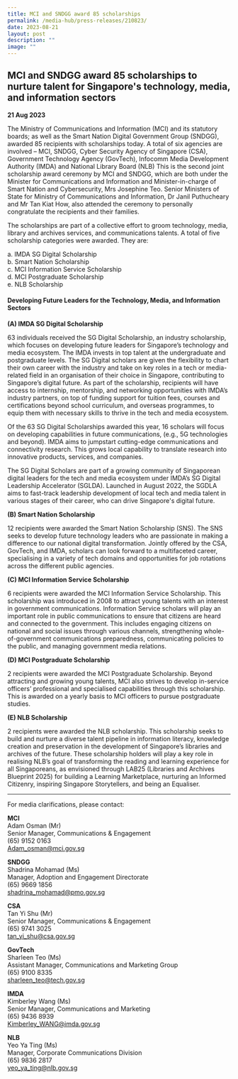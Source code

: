 ```yaml
---
title: MCI and SNDGG award 85 scholarships
permalink: /media-hub/press-releases/210823/
date: 2023-08-21
layout: post
description: ""
image: ""
---
```

## MCI and SNDGG award 85 scholarships to nurture talent for Singapore's technology, media, and information sectors

**21 Aug 2023**

The Ministry of Communications and Information (MCI) and its statutory boards; as well as the Smart Nation Digital Government Group (SNDGG), awarded 85 recipients with scholarships today. A total of six agencies are involved – MCI, SNDGG, Cyber Security Agency of Singapore (CSA), Government Technology Agency (GovTech), Infocomm Media Development Authority (IMDA) and National Library Board (NLB) This is the second joint scholarship award ceremony by MCI and SNDGG, which are both under the Minister for Communications and Information and Minister-in-charge of Smart Nation and Cybersecurity, Mrs Josephine Teo. Senior Ministers of State for Ministry of Communications and Information, Dr Janil Puthucheary and Mr Tan Kiat How, also attended the ceremony to personally congratulate the recipients and their families.

The scholarships are part of a collective effort to groom technology, media, library and archives services, and communications talents. A total of five scholarship categories were awarded. They are:

a. IMDA SG Digital Scholarship <br>
b. Smart Nation Scholarship <br>
c. MCI Information Service Scholarship <br>
d. MCI Postgraduate Scholarship <br>
e. NLB Scholarship <br>

#### Developing Future Leaders for the Technology, Media, and Information Sectors

**(A) IMDA SG Digital Scholarship**

63 individuals received the SG Digital Scholarship, an industry scholarship, which focuses on developing future leaders for Singapore’s technology and media ecosystem. The IMDA invests in top talent at the undergraduate and postgraduate levels. The SG Digital scholars are given the flexibility to chart their own career with the industry and take on key roles in a tech or media-related field in an organisation of their choice in Singapore, contributing to Singapore’s digital future. As part of the scholarship, recipients will have access to internship, mentorship, and networking opportunities with IMDA’s industry partners, on top of funding support for tuition fees, courses and certifications beyond school curriculum, and overseas programmes, to equip them with necessary skills to thrive in the tech and media ecosystem.

Of the 63 SG Digital Scholarships awarded this year, 16 scholars will focus on developing capabilities in future communications, (e.g., 5G technologies and beyond). IMDA aims to jumpstart cutting-edge communications and connectivity research. This grows local capability to translate research into innovative products, services, and companies.

The SG Digital Scholars are part of a growing community of Singaporean digital leaders for the tech and media ecosystem under IMDA’s SG Digital Leadership Accelerator (SGLDA). Launched in August 2022, the SGDLA aims to fast-track leadership development of local tech and media talent in various stages of their career, who can drive Singapore's digital future.

**(B) Smart Nation Scholarship**

12 recipients were awarded the Smart Nation Scholarship (SNS). The SNS seeks to develop future technology leaders who are passionate in making a difference to our national digital transformation. Jointly offered by the CSA, GovTech, and IMDA, scholars can look forward to a multifaceted career, specialising in a variety of tech domains and opportunities for job rotations across the different public agencies.

**(C) MCI Information Service Scholarship**

6 recipients were awarded the MCI Information Service Scholarship. This scholarship was introduced in 2008 to attract young talents with an interest in government communications. Information Service scholars will play an important role in public communications to ensure that citizens are heard and connected to the government. This includes engaging citizens on national and social issues through various channels, strengthening whole-of-government communications preparedness, communicating policies to the public, and managing government media relations.

**(D) MCI Postgraduate Scholarship**

2 recipients were awarded the MCI Postgraduate Scholarship. Beyond attracting and growing young talents, MCI also strives to develop in-service officers’ professional and specialised capabilities through this scholarship. This is awarded on a yearly basis to MCI officers to pursue postgraduate studies.

**(E) NLB Scholarship**

2 recipients were awarded the NLB scholarship. This scholarship seeks to build and nurture a diverse talent pipeline in information literacy, knowledge creation and preservation in the development of Singapore’s libraries and archives of the future. These scholarship holders will play a key role in realising NLB’s goal of transforming the reading and learning experience for all Singaporeans, as envisioned through LAB25 (Libraries and Archives Blueprint 2025) for building a Learning Marketplace, nurturing an Informed Citizenry, inspiring Singapore Storytellers, and being an Equaliser.

-------

For media clarifications, please contact:

**MCI**<br>
Adam Osman (Mr) <br>
Senior Manager, Communications &amp; Engagement <br> 
(65) 9152 0163 <br>
[Adam_osman@mci.gov.sg](mailto:Adam_osman@mci.gov.sg)

**SNDGG**<br>
Shadrina Mohamad (Ms) <br>
Manager, Adoption and Engagement Directorate <br>
(65) 9669 1856 <br>
[shadrina_mohamad@pmo.gov.sg](mailto:shadrina_mohamad@pmo.gov.sg)

**CSA**<br>
Tan Yi Shu (Mr) <br>
Senior Manager, Communications &amp; Engagement <br>
(65) 9741 3025 <br>
[tan_yi_shu@csa.gov.sg](mailto:tan_yi_shu@csa.gov.sg)

**GovTech**<br>
Sharleen Teo (Ms) <br>
Assistant Manager, Communications and Marketing Group <br>
(65) 9100 8335 <br>
[sharleen_teo@tech.gov.sg](mailto:sharleen_teo@tech.gov.sg)

**IMDA** <br> 
Kimberley Wang (Ms) <br>
Senior Manager, Communications and Marketing <br>
(65) 9436 8939 <br>
[Kimberley_WANG@imda.gov.sg](mailto:Kimberley_WANG@imda.gov.sg)

**NLB** <br> 
Yeo Ya Ting (Ms) <br>
Manager, Corporate Communications Division <br>
(65) 9836 2817 <br>
[yeo_ya_ting@nlb.gov.sg](mailto:yeo_ya_ting@nlb.gov.sg)